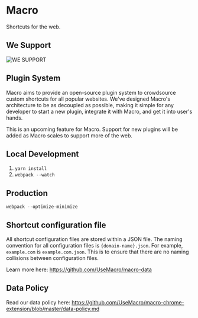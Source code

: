 # Macro
Shortcuts for the web.

## We Support
![WE SUPPORT](http://usemacro.github.io/assets/support.png)

## Plugin System
Macro aims to provide an open-source plugin system to crowdsource custom shortcuts for all popular websites. We've designed Macro's architecture to be as decoupled as possible, making it simple for any developer to start a new plugin, integrate it with Macro, and get it into user's hands.

This is an upcoming feature for Macro. Support for new plugins will be added as Macro scales to support more of the web.

## Local Development
1. `yarn install`
2. `webpack --watch`

## Production
`webpack --optimize-minimize`

## Shortcut configuration file

All shortcut configuration files are stored within a JSON file. The naming
convention for all configuration files is `{domain-name}.json`. For example,
`example.com` is `example.com.json`. This is to ensure that there are no naming
collisions between configuration files.

Learn more here: https://github.com/UseMacro/macro-data

## Data Policy
Read our data policy here: https://github.com/UseMacro/macro-chrome-extension/blob/master/data-policy.md
